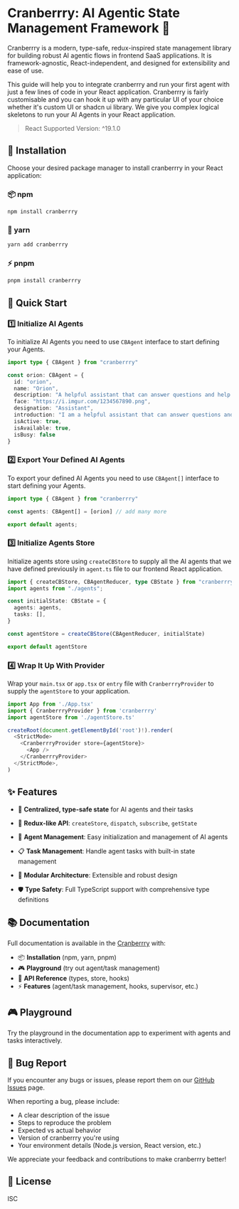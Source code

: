 # Cranberrry: AI Agentic State Management Framework 🤖

Cranberrry is a modern, type-safe, redux-inspired state management library for building robust AI agentic flows in frontend SaaS applications. It is framework-agnostic, React-independent, and designed for extensibility and ease of use.

This guide will help you to integrate cranberrry and run your first agent with just a few lines of code in your React application. Cranberrry is fairly customisable and you can hook it up with any particular UI of your choice whether it's custom UI or shadcn ui library. We give you complex logical skeletons to run your AI Agents in your React application.

> React Supported Version: ^19.1.0

## 🚀 Installation

Choose your desired package manager to install cranberrry in your React application:

### 📦 npm
```bash
npm install cranberrry
```

### 🧶 yarn
```bash
yarn add cranberrry
```

### ⚡ pnpm
```bash
pnpm install cranberrry
```

## 🎯 Quick Start

### 1️⃣ Initialize AI Agents

To initialize AI Agents you need to use `CBAgent` interface to start defining your Agents.

```typescript
import type { CBAgent } from "cranberrry"

const orion: CBAgent = {
  id: "orion",
  name: "Orion",
  description: "A helpful assistant that can answer questions and help with tasks",
  face: "https://i.imgur.com/1234567890.png",
  designation: "Assistant",
  introduction: "I am a helpful assistant that can answer questions and help with tasks",
  isActive: true,
  isAvailable: true,
  isBusy: false
}
```

### 2️⃣ Export Your Defined AI Agents

To export your defined AI Agents you need to use `CBAgent[]` interface to start defining your Agents.

```typescript
import type { CBAgent } from "cranberrry"

const agents: CBAgent[] = [orion] // add many more

export default agents;
```

### 3️⃣ Initialize Agents Store

Initialize agents store using `createCBStore` to supply all the AI agents that we have defined previously in `agent.ts` file to our frontend React application.

```typescript
import { createCBStore, CBAgentReducer, type CBState } from "cranberrry";
import agents from "./agents";

const initialState: CBState = {
  agents: agents,
  tasks: [],
}

const agentStore = createCBStore(CBAgentReducer, initialState)  

export default agentStore
```

### 4️⃣ Wrap It Up With Provider

Wrap your `main.tsx` or `app.tsx` or `entry` file with `CranberrryProvider` to supply the `agentStore` to your application.

```typescript
import App from './App.tsx'
import { CranberrryProvider } from 'cranberrry'
import agentStore from './agentStore.ts'

createRoot(document.getElementById('root')!).render(
  <StrictMode>
    <CranberrryProvider store={agentStore}>
      <App />
    </CranberrryProvider>
  </StrictMode>,
)
```

## ✨ Features

- 🔧 **Centralized, type-safe state** for AI agents and their tasks
- 🔄 **Redux-like API**: `createStore`, `dispatch`, `subscribe`, `getState`
- 🤖 **Agent Management**: Easy initialization and management of AI agents
- 📋 **Task Management**: Handle agent tasks with built-in state management

- 🧩 **Modular Architecture**: Extensible and robust design
- 🛡️ **Type Safety**: Full TypeScript support with comprehensive type definitions

## 📚 Documentation

Full documentation is available in the [Cranberrry](https://www.cranberrry.com) with:
- 📦 **Installation** (npm, yarn, pnpm)
- 🎮 **Playground** (try out agent/task management)
- 📖 **API Reference** (types, store, hooks)
- ⚡ **Features** (agent/task management, hooks, supervisor, etc.)

## 🎮 Playground

Try the playground in the documentation app to experiment with agents and tasks interactively.

## 🐛 Bug Report

If you encounter any bugs or issues, please report them on our [GitHub Issues](https://github.com/Ritvyk/cranberrry/issues) page.

When reporting a bug, please include:
- A clear description of the issue
- Steps to reproduce the problem
- Expected vs actual behavior
- Version of cranberrry you're using
- Your environment details (Node.js version, React version, etc.)

We appreciate your feedback and contributions to make cranberrry better!


## 📄 License

ISC 
